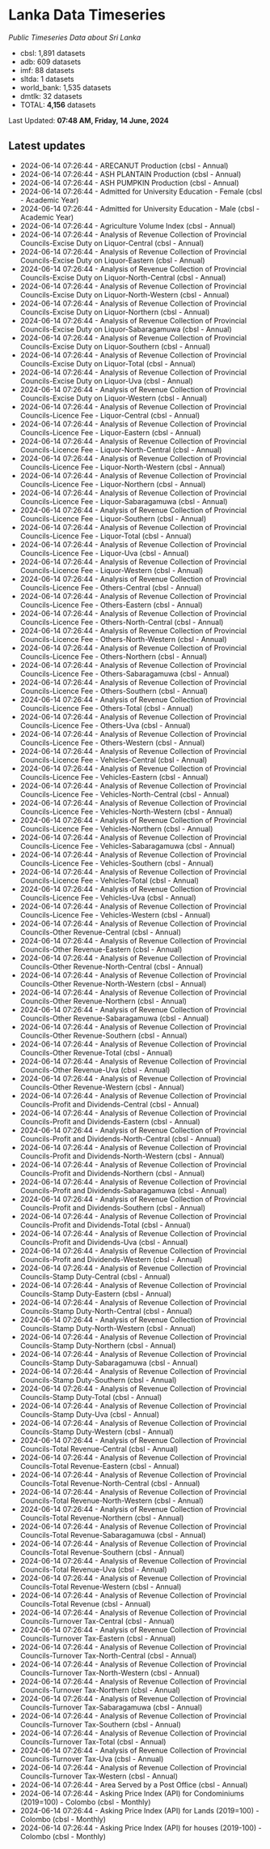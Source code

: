 # Lanka Data Timeseries
*Public Timeseries Data about Sri Lanka*

* cbsl: 1,891 datasets
* adb: 609 datasets
* imf: 88 datasets
* sltda: 1 datasets
* world_bank: 1,535 datasets
* dmtlk: 32 datasets
* TOTAL: **4,156** datasets

Last Updated: **07:48 AM, Friday, 14 June, 2024**

## Latest updates

* 2024-06-14 07:26:44 - ARECANUT Production (cbsl - Annual)
* 2024-06-14 07:26:44 - ASH PLANTAIN Production (cbsl - Annual)
* 2024-06-14 07:26:44 - ASH PUMPKIN Production (cbsl - Annual)
* 2024-06-14 07:26:44 - Admitted for University Education - Female (cbsl - Academic Year)
* 2024-06-14 07:26:44 - Admitted for University Education - Male (cbsl - Academic Year)
* 2024-06-14 07:26:44 - Agriculture Volume Index (cbsl - Annual)
* 2024-06-14 07:26:44 - Analysis of Revenue Collection of Provincial Councils-Excise Duty on Liquor-Central (cbsl - Annual)
* 2024-06-14 07:26:44 - Analysis of Revenue Collection of Provincial Councils-Excise Duty on Liquor-Eastern (cbsl - Annual)
* 2024-06-14 07:26:44 - Analysis of Revenue Collection of Provincial Councils-Excise Duty on Liquor-North-Central (cbsl - Annual)
* 2024-06-14 07:26:44 - Analysis of Revenue Collection of Provincial Councils-Excise Duty on Liquor-North-Western (cbsl - Annual)
* 2024-06-14 07:26:44 - Analysis of Revenue Collection of Provincial Councils-Excise Duty on Liquor-Northern (cbsl - Annual)
* 2024-06-14 07:26:44 - Analysis of Revenue Collection of Provincial Councils-Excise Duty on Liquor-Sabaragamuwa (cbsl - Annual)
* 2024-06-14 07:26:44 - Analysis of Revenue Collection of Provincial Councils-Excise Duty on Liquor-Southern (cbsl - Annual)
* 2024-06-14 07:26:44 - Analysis of Revenue Collection of Provincial Councils-Excise Duty on Liquor-Total (cbsl - Annual)
* 2024-06-14 07:26:44 - Analysis of Revenue Collection of Provincial Councils-Excise Duty on Liquor-Uva (cbsl - Annual)
* 2024-06-14 07:26:44 - Analysis of Revenue Collection of Provincial Councils-Excise Duty on Liquor-Western (cbsl - Annual)
* 2024-06-14 07:26:44 - Analysis of Revenue Collection of Provincial Councils-Licence Fee - Liquor-Central (cbsl - Annual)
* 2024-06-14 07:26:44 - Analysis of Revenue Collection of Provincial Councils-Licence Fee - Liquor-Eastern (cbsl - Annual)
* 2024-06-14 07:26:44 - Analysis of Revenue Collection of Provincial Councils-Licence Fee - Liquor-North-Central (cbsl - Annual)
* 2024-06-14 07:26:44 - Analysis of Revenue Collection of Provincial Councils-Licence Fee - Liquor-North-Western (cbsl - Annual)
* 2024-06-14 07:26:44 - Analysis of Revenue Collection of Provincial Councils-Licence Fee - Liquor-Northern (cbsl - Annual)
* 2024-06-14 07:26:44 - Analysis of Revenue Collection of Provincial Councils-Licence Fee - Liquor-Sabaragamuwa (cbsl - Annual)
* 2024-06-14 07:26:44 - Analysis of Revenue Collection of Provincial Councils-Licence Fee - Liquor-Southern (cbsl - Annual)
* 2024-06-14 07:26:44 - Analysis of Revenue Collection of Provincial Councils-Licence Fee - Liquor-Total (cbsl - Annual)
* 2024-06-14 07:26:44 - Analysis of Revenue Collection of Provincial Councils-Licence Fee - Liquor-Uva (cbsl - Annual)
* 2024-06-14 07:26:44 - Analysis of Revenue Collection of Provincial Councils-Licence Fee - Liquor-Western (cbsl - Annual)
* 2024-06-14 07:26:44 - Analysis of Revenue Collection of Provincial Councils-Licence Fee - Others-Central (cbsl - Annual)
* 2024-06-14 07:26:44 - Analysis of Revenue Collection of Provincial Councils-Licence Fee - Others-Eastern (cbsl - Annual)
* 2024-06-14 07:26:44 - Analysis of Revenue Collection of Provincial Councils-Licence Fee - Others-North-Central (cbsl - Annual)
* 2024-06-14 07:26:44 - Analysis of Revenue Collection of Provincial Councils-Licence Fee - Others-North-Western (cbsl - Annual)
* 2024-06-14 07:26:44 - Analysis of Revenue Collection of Provincial Councils-Licence Fee - Others-Northern (cbsl - Annual)
* 2024-06-14 07:26:44 - Analysis of Revenue Collection of Provincial Councils-Licence Fee - Others-Sabaragamuwa (cbsl - Annual)
* 2024-06-14 07:26:44 - Analysis of Revenue Collection of Provincial Councils-Licence Fee - Others-Southern (cbsl - Annual)
* 2024-06-14 07:26:44 - Analysis of Revenue Collection of Provincial Councils-Licence Fee - Others-Total (cbsl - Annual)
* 2024-06-14 07:26:44 - Analysis of Revenue Collection of Provincial Councils-Licence Fee - Others-Uva (cbsl - Annual)
* 2024-06-14 07:26:44 - Analysis of Revenue Collection of Provincial Councils-Licence Fee - Others-Western (cbsl - Annual)
* 2024-06-14 07:26:44 - Analysis of Revenue Collection of Provincial Councils-Licence Fee - Vehicles-Central (cbsl - Annual)
* 2024-06-14 07:26:44 - Analysis of Revenue Collection of Provincial Councils-Licence Fee - Vehicles-Eastern (cbsl - Annual)
* 2024-06-14 07:26:44 - Analysis of Revenue Collection of Provincial Councils-Licence Fee - Vehicles-North-Central (cbsl - Annual)
* 2024-06-14 07:26:44 - Analysis of Revenue Collection of Provincial Councils-Licence Fee - Vehicles-North-Western (cbsl - Annual)
* 2024-06-14 07:26:44 - Analysis of Revenue Collection of Provincial Councils-Licence Fee - Vehicles-Northern (cbsl - Annual)
* 2024-06-14 07:26:44 - Analysis of Revenue Collection of Provincial Councils-Licence Fee - Vehicles-Sabaragamuwa (cbsl - Annual)
* 2024-06-14 07:26:44 - Analysis of Revenue Collection of Provincial Councils-Licence Fee - Vehicles-Southern (cbsl - Annual)
* 2024-06-14 07:26:44 - Analysis of Revenue Collection of Provincial Councils-Licence Fee - Vehicles-Total (cbsl - Annual)
* 2024-06-14 07:26:44 - Analysis of Revenue Collection of Provincial Councils-Licence Fee - Vehicles-Uva (cbsl - Annual)
* 2024-06-14 07:26:44 - Analysis of Revenue Collection of Provincial Councils-Licence Fee - Vehicles-Western (cbsl - Annual)
* 2024-06-14 07:26:44 - Analysis of Revenue Collection of Provincial Councils-Other Revenue-Central (cbsl - Annual)
* 2024-06-14 07:26:44 - Analysis of Revenue Collection of Provincial Councils-Other Revenue-Eastern (cbsl - Annual)
* 2024-06-14 07:26:44 - Analysis of Revenue Collection of Provincial Councils-Other Revenue-North-Central (cbsl - Annual)
* 2024-06-14 07:26:44 - Analysis of Revenue Collection of Provincial Councils-Other Revenue-North-Western (cbsl - Annual)
* 2024-06-14 07:26:44 - Analysis of Revenue Collection of Provincial Councils-Other Revenue-Northern (cbsl - Annual)
* 2024-06-14 07:26:44 - Analysis of Revenue Collection of Provincial Councils-Other Revenue-Sabaragamuwa (cbsl - Annual)
* 2024-06-14 07:26:44 - Analysis of Revenue Collection of Provincial Councils-Other Revenue-Southern (cbsl - Annual)
* 2024-06-14 07:26:44 - Analysis of Revenue Collection of Provincial Councils-Other Revenue-Total (cbsl - Annual)
* 2024-06-14 07:26:44 - Analysis of Revenue Collection of Provincial Councils-Other Revenue-Uva (cbsl - Annual)
* 2024-06-14 07:26:44 - Analysis of Revenue Collection of Provincial Councils-Other Revenue-Western (cbsl - Annual)
* 2024-06-14 07:26:44 - Analysis of Revenue Collection of Provincial Councils-Profit and Dividends-Central (cbsl - Annual)
* 2024-06-14 07:26:44 - Analysis of Revenue Collection of Provincial Councils-Profit and Dividends-Eastern (cbsl - Annual)
* 2024-06-14 07:26:44 - Analysis of Revenue Collection of Provincial Councils-Profit and Dividends-North-Central (cbsl - Annual)
* 2024-06-14 07:26:44 - Analysis of Revenue Collection of Provincial Councils-Profit and Dividends-North-Western (cbsl - Annual)
* 2024-06-14 07:26:44 - Analysis of Revenue Collection of Provincial Councils-Profit and Dividends-Northern (cbsl - Annual)
* 2024-06-14 07:26:44 - Analysis of Revenue Collection of Provincial Councils-Profit and Dividends-Sabaragamuwa (cbsl - Annual)
* 2024-06-14 07:26:44 - Analysis of Revenue Collection of Provincial Councils-Profit and Dividends-Southern (cbsl - Annual)
* 2024-06-14 07:26:44 - Analysis of Revenue Collection of Provincial Councils-Profit and Dividends-Total (cbsl - Annual)
* 2024-06-14 07:26:44 - Analysis of Revenue Collection of Provincial Councils-Profit and Dividends-Uva (cbsl - Annual)
* 2024-06-14 07:26:44 - Analysis of Revenue Collection of Provincial Councils-Profit and Dividends-Western (cbsl - Annual)
* 2024-06-14 07:26:44 - Analysis of Revenue Collection of Provincial Councils-Stamp Duty-Central (cbsl - Annual)
* 2024-06-14 07:26:44 - Analysis of Revenue Collection of Provincial Councils-Stamp Duty-Eastern (cbsl - Annual)
* 2024-06-14 07:26:44 - Analysis of Revenue Collection of Provincial Councils-Stamp Duty-North-Central (cbsl - Annual)
* 2024-06-14 07:26:44 - Analysis of Revenue Collection of Provincial Councils-Stamp Duty-North-Western (cbsl - Annual)
* 2024-06-14 07:26:44 - Analysis of Revenue Collection of Provincial Councils-Stamp Duty-Northern (cbsl - Annual)
* 2024-06-14 07:26:44 - Analysis of Revenue Collection of Provincial Councils-Stamp Duty-Sabaragamuwa (cbsl - Annual)
* 2024-06-14 07:26:44 - Analysis of Revenue Collection of Provincial Councils-Stamp Duty-Southern (cbsl - Annual)
* 2024-06-14 07:26:44 - Analysis of Revenue Collection of Provincial Councils-Stamp Duty-Total (cbsl - Annual)
* 2024-06-14 07:26:44 - Analysis of Revenue Collection of Provincial Councils-Stamp Duty-Uva (cbsl - Annual)
* 2024-06-14 07:26:44 - Analysis of Revenue Collection of Provincial Councils-Stamp Duty-Western (cbsl - Annual)
* 2024-06-14 07:26:44 - Analysis of Revenue Collection of Provincial Councils-Total Revenue-Central (cbsl - Annual)
* 2024-06-14 07:26:44 - Analysis of Revenue Collection of Provincial Councils-Total Revenue-Eastern (cbsl - Annual)
* 2024-06-14 07:26:44 - Analysis of Revenue Collection of Provincial Councils-Total Revenue-North-Central (cbsl - Annual)
* 2024-06-14 07:26:44 - Analysis of Revenue Collection of Provincial Councils-Total Revenue-North-Western (cbsl - Annual)
* 2024-06-14 07:26:44 - Analysis of Revenue Collection of Provincial Councils-Total Revenue-Northern (cbsl - Annual)
* 2024-06-14 07:26:44 - Analysis of Revenue Collection of Provincial Councils-Total Revenue-Sabaragamuwa (cbsl - Annual)
* 2024-06-14 07:26:44 - Analysis of Revenue Collection of Provincial Councils-Total Revenue-Southern (cbsl - Annual)
* 2024-06-14 07:26:44 - Analysis of Revenue Collection of Provincial Councils-Total Revenue-Uva (cbsl - Annual)
* 2024-06-14 07:26:44 - Analysis of Revenue Collection of Provincial Councils-Total Revenue-Western (cbsl - Annual)
* 2024-06-14 07:26:44 - Analysis of Revenue Collection of Provincial Councils-Total Revenue (cbsl - Annual)
* 2024-06-14 07:26:44 - Analysis of Revenue Collection of Provincial Councils-Turnover Tax-Central (cbsl - Annual)
* 2024-06-14 07:26:44 - Analysis of Revenue Collection of Provincial Councils-Turnover Tax-Eastern (cbsl - Annual)
* 2024-06-14 07:26:44 - Analysis of Revenue Collection of Provincial Councils-Turnover Tax-North-Central (cbsl - Annual)
* 2024-06-14 07:26:44 - Analysis of Revenue Collection of Provincial Councils-Turnover Tax-North-Western (cbsl - Annual)
* 2024-06-14 07:26:44 - Analysis of Revenue Collection of Provincial Councils-Turnover Tax-Northern (cbsl - Annual)
* 2024-06-14 07:26:44 - Analysis of Revenue Collection of Provincial Councils-Turnover Tax-Sabaragamuwa (cbsl - Annual)
* 2024-06-14 07:26:44 - Analysis of Revenue Collection of Provincial Councils-Turnover Tax-Southern (cbsl - Annual)
* 2024-06-14 07:26:44 - Analysis of Revenue Collection of Provincial Councils-Turnover Tax-Total (cbsl - Annual)
* 2024-06-14 07:26:44 - Analysis of Revenue Collection of Provincial Councils-Turnover Tax-Uva (cbsl - Annual)
* 2024-06-14 07:26:44 - Analysis of Revenue Collection of Provincial Councils-Turnover Tax-Western (cbsl - Annual)
* 2024-06-14 07:26:44 - Area Served by a Post Office (cbsl - Annual)
* 2024-06-14 07:26:44 - Asking Price Index (API) for Condominiums (2019=100) - Colombo (cbsl - Monthly)
* 2024-06-14 07:26:44 - Asking Price Index (API) for Lands (2019=100) - Colombo (cbsl - Monthly)
* 2024-06-14 07:26:44 - Asking Price Index (API) for houses (2019-100) - Colombo (cbsl - Monthly)